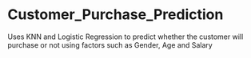 # Customer_Purchase_Prediction
Uses KNN and Logistic Regression to predict whether the customer will purchase or not using factors such as Gender, Age and Salary
